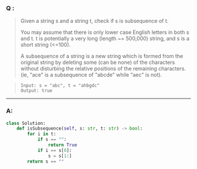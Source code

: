### Q :
> Given a string s and a string t, check if s is subsequence of t.
>
> You may assume that there is only lower case English letters in both s and t. t is potentially a very long (length ~= 500,000) string, and s is a short string (<=100).
>
> A subsequence of a string is a new string which is formed from the original string by deleting some (can be none) of the characters without disturbing the relative positions of the remaining characters. (ie, "ace" is a subsequence of "abcde" while "aec" is not).

> ```
> Input: s = "abc", t = "ahbgdc"
> Output: true
> ```

***

### A:


```python
class Solution:
    def isSubsequence(self, s: str, t: str) -> bool:
        for i in t:
            if s == "":
                return True
            if i == s[0]:
                s = s[1:]            
        return s == ""
```
